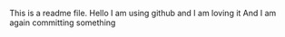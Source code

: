 This is a readme file.
Hello I am using github and I am loving it
And I am again committing something
